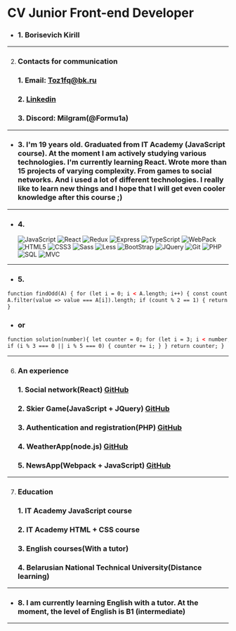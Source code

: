 # CV Junior Front-end Developer

-   ### 1. Borisevich Kirill

---

2. ### Contacts for communication
    ### 1. Email: Toz1fq@bk.ru
    ### 2. [Linkedin](https://www.linkedin.com/in/kirill-borisevich-15b128186/)
    ### 3. Discord: Milgram(@Formu1a)

---

-   ### 3. I'm 19 years old. Graduated from IT Academy (JavaScript course). At the moment I am actively studying various technologies. I'm currently learning React. Wrote more than 15 projects of varying complexity. From games to social networks. And i used a lot of different technologies. I really like to learn new things and I hope that I will get even cooler knowledge after this course ;)

---

-   ### 4.
    ![JavaScript](https://img.shields.io/badge/-JavaScript-black?style=for-the-badge&logo=JavaScript&logoColor=White)
    ![React](https://img.shields.io/badge/-React-black?style=for-the-badge&logo=react&logoColor=White)
    ![Redux](https://img.shields.io/badge/-Redux-black?style=for-the-badge&logo=Redux&logoColor=White)
    ![Express](https://img.shields.io/badge/-Express-black?style=for-the-badge&logo=Express&logoColor=White)
    ![TypeScript](https://img.shields.io/badge/-TypeScript-black?style=for-the-badge&logo=TypeScript&logoColor=White)
    ![WebPack](https://img.shields.io/badge/-WebPack-black?style=for-the-badge&logo=WebPack&logoColor=White)
    ![HTML5](https://img.shields.io/badge/-HTML5-black?style=for-the-badge&logo=HTML5&logoColor=White)
    ![CSS3](https://img.shields.io/badge/-CSS3-black?style=for-the-badge&logo=CSS3&logoColor=White)
    ![Sass](https://img.shields.io/badge/-Sass-black?style=for-the-badge&logo=Sass&logoColor=White)
    ![Less](https://img.shields.io/badge/-Less-black?style=for-the-badge&logo=Less&logoColor=White)
    ![BootStrap](https://img.shields.io/badge/-BootStrap-black?style=for-the-badge&logo=BootStrap&logoColor=White)
    ![JQuery](https://img.shields.io/badge/-JQuery-black?style=for-the-badge&logo=JQuery&logoColor=White)
    ![Git](https://img.shields.io/badge/-Git-black?style=for-the-badge&logo=Git&logoColor=White)
    ![PHP](https://img.shields.io/badge/-PHP-black?style=for-the-badge&logo=PHP&logoColor=White)
    ![SQL](https://img.shields.io/badge/-SQL-black?style=for-the-badge&logo=SQL&logoColor=White)
    ![MVC](https://img.shields.io/badge/-MVC-black?style=for-the-badge&logo=MVC&logoColor=White)

---

-   ### 5.

```html
function findOdd(A) { for (let i = 0; i < A.length; i++) { const count =
A.filter(value => value === A[i]).length; if (count % 2 == 1) { return A[i]; } }
}
```

-   ### or

```html
function solution(number){ let counter = 0; for (let i = 3; i < number; i++) {
if (i % 3 === 0 || i % 5 === 0) { counter += i; } } return counter; }
```

---

6. ### An experience
    ### 1. Social network(React) [GitHub](https://github.com/Formu1a/SocialNetwork-React)
    ### 2. Skier Game(JavaScript + JQuery) [GitHub](https://github.com/Formu1a/SkierGame-JavaScript)
    ### 3. Authentication and registration(PHP) [GitHub](https://github.com/Formu1a/RegAndAuth-PHP)
    ### 4. WeatherApp(node.js) [GitHub](https://github.com/Formu1a/WeatherApp-Node.js-Express)
    ### 5. NewsApp(Webpack + JavaScript) [GitHub](https://github.com/Formu1a/NewsApp-Webpack-JavaScript)

---

7. ### Education
    ### 1. IT Academy JavaScript course
    ### 2. IT Academy HTML + CSS course
    ### 3. English courses(With a tutor)
    ### 4. Belarusian National Technical University(Distance learning)

---

-   ### 8. I am currently learning English with a tutor. At the moment, the level of English is B1 (intermediate)

---
